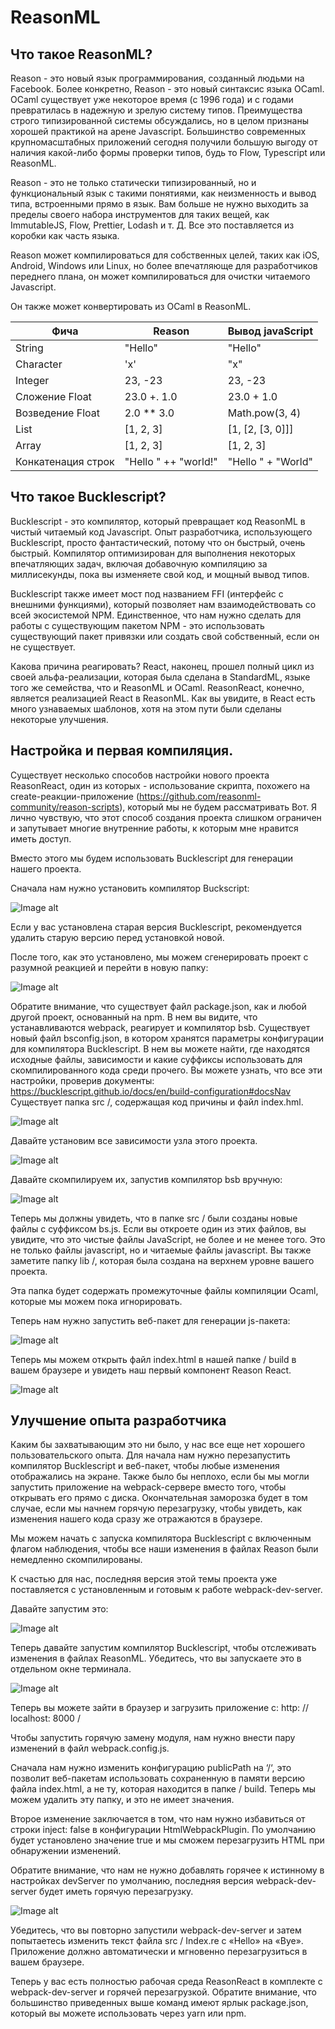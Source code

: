 # ReasonML
## Что такое ReasonML?
Reason - это новый язык программирования, созданный людьми на Facebook. Более конкретно, Reason - это новый синтаксис языка OCaml. OCaml существует уже некоторое время (с 1996 года) и с годами превратилась в надежную и зрелую систему типов. Преимущества строго типизированной системы обсуждались, но в целом признаны хорошей практикой на арене Javascript. Большинство современных крупномасштабных приложений сегодня получили большую выгоду от наличия какой-либо формы проверки типов, будь то Flow, Typescript или ReasonML.

Reason - это не только статически типизированный, но и функциональный язык с такими понятиями, как неизменность и вывод типа, встроенными прямо в язык. Вам больше не нужно выходить за пределы своего набора инструментов для таких вещей, как ImmutableJS, Flow, Prettier, Lodash и т. Д. Все это поставляется из коробки как часть языка.


Reason может компилироваться для собственных целей, таких как iOS, Android, Windows или Linux, но более впечатляюще для разработчиков переднего плана, он может компилироваться для очистки читаемого Javascript.

Он также может конвертировать из OCaml в ReasonML.

Фича | Reason | Вывод javaScript
------------ | ------------- | -------------
String | "Hello" | "Hello"
Character | 'x' | "x"
Integer | 23, -23 | 23, -23
Сложение Float | 23.0 +. 1.0 | 23.0 + 1.0
Возведение Float | 2.0 ** 3.0 | Math.pow(3, 4)
List | [1, 2, 3] | [1, [2, [3, 0]]]
Array | [1, 2, 3] | [1, 2, 3]
Конкатенация строк | "Hello " ++ "world!" | "Hello " + "World"


## Что такое Bucklescript?
Bucklescript - это компилятор, который превращает код ReasonML в чистый читаемый код Javascript.
Опыт разработчика, использующего Bucklescript, просто фантастический, потому что он быстрый, очень быстрый. Компилятор оптимизирован для выполнения некоторых впечатляющих задач, включая добавочную компиляцию за миллисекунды, пока вы изменяете свой код, и мощный вывод типов.


Bucklescript также имеет мост под названием FFI (интерфейс с внешними функциями), который позволяет нам взаимодействовать со всей экосистемой NPM. Единственное, что нам нужно сделать для работы с существующим пакетом NPM - это использовать существующий пакет привязки или создать свой собственный, если он не существует.


Какова причина реагировать?
React, наконец, прошел полный цикл из своей альфа-реализации, которая была сделана в StandardML, языке того же семейства, что и ReasonML и OCaml. ReasonReact, конечно, является реализацией React в ReasonML. Как вы увидите, в React есть много узнаваемых шаблонов, хотя на этом пути были сделаны некоторые улучшения.


## Настройка и первая компиляция.
Существует несколько способов настройки нового проекта ReasonReact, один из которых - использование скрипта, похожего на create-реакции-приложение (https://github.com/reasonml-community/reason-scripts), который мы не будем рассматривать Вот. Я лично чувствую, что этот способ создания проекта слишком ограничен и запутывает многие внутренние работы, к которым мне нравится иметь доступ.

Вместо этого мы будем использовать Bucklescript для генерации нашего проекта.

Сначала нам нужно установить компилятор Buckscript:

![Image alt](https://github.com/Shuregame/ReasonML/blob/master/img1.png)

Если у вас установлена старая версия Bucklescript, рекомендуется удалить старую версию перед установкой новой.

После того, как это установлено, мы можем сгенерировать проект с разумной реакцией и перейти в новую папку:

![Image alt](https://github.com/Shuregame/ReasonML/blob/master/2.png)


Обратите внимание, что существует файл package.json, как и любой другой проект, основанный на npm. В нем вы видите, что устанавливаются webpack, реагирует и компилятор bsb.
Существует новый файл bsconfig.json, в котором хранятся параметры конфигурации для компилятора Bucklescript. В нем вы можете найти, где находятся исходные файлы, зависимости и какие суффиксы использовать для скомпилированного кода среди прочего. Вы можете узнать, что все эти настройки, проверив документы: https://bucklescript.github.io/docs/en/build-configuration#docsNav
Существует папка src /, содержащая код причины и файл index.hml.

![Image alt](https://github.com/Shuregame/ReasonML/blob/master/3.png)

Давайте установим все зависимости узла этого проекта.

![Image alt](https://github.com/Shuregame/ReasonML/blob/master/4.png)

Давайте скомпилируем их, запустив компилятор bsb вручную:

![Image alt](https://github.com/Shuregame/ReasonML/blob/master/5.png)

Теперь мы должны увидеть, что в папке src / были созданы новые файлы с суффиксом bs.js. Если вы откроете один из этих файлов, вы увидите, что это чистые файлы JavaScript, не более и не менее того. Это не только файлы javascript, но и читаемые файлы javascript. Вы также заметите папку lib /, которая была создана на верхнем уровне вашего проекта.

Эта папка будет содержать промежуточные файлы компиляции Ocaml, которые мы можем пока игнорировать.

Теперь нам нужно запустить веб-пакет для генерации js-пакета:

![Image alt](https://github.com/Shuregame/ReasonML/blob/master/6.png)

Теперь мы можем открыть файл index.html в нашей папке / build в вашем браузере и увидеть наш первый компонент Reason React.


![Image alt](https://github.com/Shuregame/ReasonML/blob/master/7.png)

## Улучшение опыта разработчика


Каким бы захватывающим это ни было, у нас все еще нет хорошего пользовательского опыта. Для начала нам нужно перезапустить компилятор Bucklescript и веб-пакет, чтобы любые изменения отображались на экране. Также было бы неплохо, если бы мы могли запустить приложение на webpack-сервере вместо того, чтобы открывать его прямо с диска. Окончательная заморозка будет в том случае, если мы начнем горячую перезагрузку, чтобы увидеть, как изменения нашего кода сразу же отражаются в браузере.


Мы можем начать с запуска компилятора Bucklescript с включенным флагом наблюдения, чтобы все наши изменения в файлах Reason были немедленно скомпилированы.

К счастью для нас, последняя версия этой темы проекта уже поставляется с установленным и готовым к работе webpack-dev-server.

Давайте запустим это:

![Image alt](https://github.com/Shuregame/ReasonML/blob/master/8.png)


Теперь давайте запустим компилятор Bucklescript, чтобы отслеживать изменения в файлах ReasonML. Убедитесь, что вы запускаете это в отдельном окне терминала.


![Image alt](https://github.com/Shuregame/ReasonML/blob/master/9.png)

Теперь вы можете зайти в браузер и загрузить приложение с: http: // localhost: 8000 /

Чтобы запустить горячую замену модуля, нам нужно внести пару изменений в файл webpack.config.js.

Сначала нам нужно изменить конфигурацию publicPath на ‘/‘, это позволит веб-пакетам использовать сохраненную в памяти версию файла index.html, а не ту, которая находится в папке / build. Теперь мы можем удалить эту папку, и это не имеет значения.

Второе изменение заключается в том, что нам нужно избавиться от строки inject: false в конфигурации HtmlWebpackPlugin. По умолчанию будет установлено значение true и мы сможем перезагрузить HTML при обнаружении изменений.

Обратите внимание, что нам не нужно добавлять горячее к истинному в настройках devServer по умолчанию, последняя версия webpack-dev-server будет иметь горячую перезагрузку.

![Image alt](https://github.com/Shuregame/ReasonML/blob/master/10.png)

Убедитесь, что вы повторно запустили webpack-dev-server и затем попытаетесь изменить текст файла src / Index.re с «Hello» на «Bye». Приложение должно автоматически и мгновенно перезагрузиться в вашем браузере.

Теперь у вас есть полностью рабочая среда ReasonReact в комплекте с webpack-dev-server и горячей перезагрузкой. Обратите внимание, что большинство приведенных выше команд имеют ярлык package.json, который вы можете использовать через yarn или npm.
